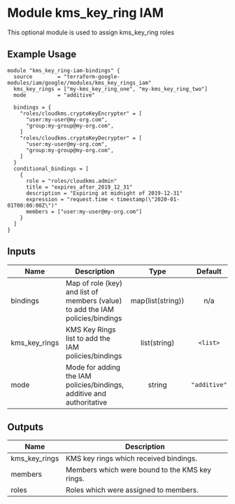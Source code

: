 # Module kms_key_ring IAM

This optional module is used to assign kms_key_ring roles


## Example Usage
```
module "kms_key_ring-iam-bindings" {
  source        = "terraform-google-modules/iam/google//modules/kms_key_rings_iam"
  kms_key_rings = ["my-kms_key_ring_one", "my-kms_key_ring_two"]
  mode          = "additive"

  bindings = {
    "roles/cloudkms.cryptoKeyEncrypter" = [
      "user:my-user@my-org.com",
      "group:my-group@my-org.com",
    ]
    "roles/cloudkms.cryptoKeyDecrypter" = [
      "user:my-user@my-org.com",
      "group:my-group@my-org.com",
    ]
  }
  conditional_bindings = [
    {
      role = "roles/cloudkms.admin"
      title = "expires_after_2019_12_31"
      description = "Expiring at midnight of 2019-12-31"
      expression = "request.time < timestamp(\"2020-01-01T00:00:00Z\")"
      members = ["user:my-user@my-org.com"]
    }
  ]
}
```

<!-- BEGINNING OF PRE-COMMIT-TERRAFORM DOCS HOOK -->
## Inputs

| Name | Description | Type | Default | Required |
|------|-------------|:----:|:-----:|:-----:|
| bindings | Map of role (key) and list of members (value) to add the IAM policies/bindings | map(list(string)) | n/a | yes |
| kms\_key\_rings | KMS Key Rings list to add the IAM policies/bindings | list(string) | `<list>` | no |
| mode | Mode for adding the IAM policies/bindings, additive and authoritative | string | `"additive"` | no |

## Outputs

| Name | Description |
|------|-------------|
| kms\_key\_rings | KMS key rings which received bindings. |
| members | Members which were bound to the KMS key rings. |
| roles | Roles which were assigned to members. |

<!-- END OF PRE-COMMIT-TERRAFORM DOCS HOOK -->
